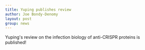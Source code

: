```yaml
---
title: Yuping publishes review
author: Joe Bondy-Denomy
layout: post
group: news
---
```

Yuping's review on the infection biology of anti-CRISPR proteins is published!
